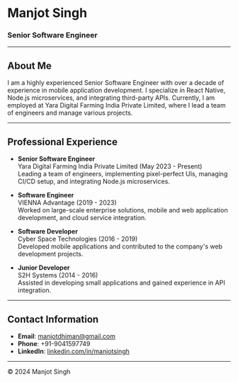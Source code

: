 # Manjot Singh

### Senior Software Engineer

---

## About Me

I am a highly experienced Senior Software Engineer with over a decade of experience in mobile application development. I specialize in React Native, Node.js microservices, and integrating third-party APIs. Currently, I am employed at Yara Digital Farming India Private Limited, where I lead a team of engineers and manage various projects.

---

## Professional Experience

- **Senior Software Engineer**  
  Yara Digital Farming India Private Limited (May 2023 - Present)  
  Leading a team of engineers, implementing pixel-perfect UIs, managing CI/CD setup, and integrating Node.js microservices.

- **Software Engineer**  
  VIENNA Advantage (2019 - 2023)  
  Worked on large-scale enterprise solutions, mobile and web application development, and cloud service integration.

- **Software Developer**  
  Cyber Space Technologies (2016 - 2019)  
  Developed mobile applications and contributed to the company's web development projects.

- **Junior Developer**  
  S2H Systems (2014 - 2016)  
  Assisted in developing small applications and gained experience in API integration.

---

## Contact Information

- **Email**: [manjotdhiman@gmail.com](mailto:manjotdhiman@gmail.com)
- **Phone**: +91-9041597749
- **LinkedIn**: [linkedin.com/in/manjotsingh](https://www.linkedin.com/in/manjotsingh)

---

&copy; 2024 Manjot Singh
